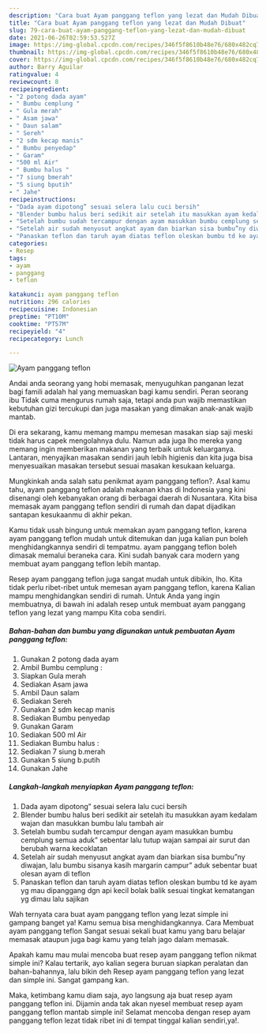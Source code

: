 ```yaml
---
description: "Cara buat Ayam panggang teflon yang lezat dan Mudah Dibuat"
title: "Cara buat Ayam panggang teflon yang lezat dan Mudah Dibuat"
slug: 79-cara-buat-ayam-panggang-teflon-yang-lezat-dan-mudah-dibuat
date: 2021-06-26T02:59:53.527Z
image: https://img-global.cpcdn.com/recipes/346f5f8610b48e76/680x482cq70/ayam-panggang-teflon-foto-resep-utama.jpg
thumbnail: https://img-global.cpcdn.com/recipes/346f5f8610b48e76/680x482cq70/ayam-panggang-teflon-foto-resep-utama.jpg
cover: https://img-global.cpcdn.com/recipes/346f5f8610b48e76/680x482cq70/ayam-panggang-teflon-foto-resep-utama.jpg
author: Barry Aguilar
ratingvalue: 4
reviewcount: 8
recipeingredient:
- "2 potong dada ayam"
- " Bumbu cemplung "
- " Gula merah"
- " Asam jawa"
- " Daun salam"
- " Sereh"
- "2 sdm kecap manis"
- " Bumbu penyedap"
- " Garam"
- "500 ml Air"
- " Bumbu halus "
- "7 siung bmerah"
- "5 siung bputih"
- " Jahe"
recipeinstructions:
- "Dada ayam dipotong” sesuai selera lalu cuci bersih"
- "Blender bumbu halus beri sedikit air setelah itu masukkan ayam kedalam wajan dan masukkan bumbu lalu tambah air"
- "Setelah bumbu sudah tercampur dengan ayam masukkan bumbu cemplung semua aduk” sebentar lalu tutup wajan sampai air surut dan berubah warna kecoklatan"
- "Setelah air sudah menyusut angkat ayam dan biarkan sisa bumbu”ny diwajan, lalu bumbu sisanya kasih margarin campur” aduk sebentar buat olesan ayam di teflon"
- "Panaskan teflon dan taruh ayam diatas teflon oleskan bumbu td ke ayam yg mau dipanggang dgn api kecil bolak balik sesuai tingkat kematangan yg dimau lalu sajikan"
categories:
- Resep
tags:
- ayam
- panggang
- teflon

katakunci: ayam panggang teflon 
nutrition: 296 calories
recipecuisine: Indonesian
preptime: "PT10M"
cooktime: "PT57M"
recipeyield: "4"
recipecategory: Lunch

---
```



![Ayam panggang teflon](https://img-global.cpcdn.com/recipes/346f5f8610b48e76/680x482cq70/ayam-panggang-teflon-foto-resep-utama.jpg)

Andai anda seorang yang hobi memasak, menyuguhkan panganan lezat bagi famili adalah hal yang memuaskan bagi kamu sendiri. Peran seorang ibu Tidak cuma mengurus rumah saja, tetapi anda pun wajib memastikan kebutuhan gizi tercukupi dan juga masakan yang dimakan anak-anak wajib mantab.

Di era  sekarang, kamu memang mampu memesan masakan siap saji meski tidak harus capek mengolahnya dulu. Namun ada juga lho mereka yang memang ingin memberikan makanan yang terbaik untuk keluarganya. Lantaran, menyajikan masakan sendiri jauh lebih higienis dan kita juga bisa menyesuaikan masakan tersebut sesuai masakan kesukaan keluarga. 



Mungkinkah anda salah satu penikmat ayam panggang teflon?. Asal kamu tahu, ayam panggang teflon adalah makanan khas di Indonesia yang kini disenangi oleh kebanyakan orang di berbagai daerah di Nusantara. Kita bisa memasak ayam panggang teflon sendiri di rumah dan dapat dijadikan santapan kesukaanmu di akhir pekan.

Kamu tidak usah bingung untuk memakan ayam panggang teflon, karena ayam panggang teflon mudah untuk ditemukan dan juga kalian pun boleh menghidangkannya sendiri di tempatmu. ayam panggang teflon boleh dimasak memalui beraneka cara. Kini sudah banyak cara modern yang membuat ayam panggang teflon lebih mantap.

Resep ayam panggang teflon juga sangat mudah untuk dibikin, lho. Kita tidak perlu ribet-ribet untuk memesan ayam panggang teflon, karena Kalian mampu menghidangkan sendiri di rumah. Untuk Anda yang ingin membuatnya, di bawah ini adalah resep untuk membuat ayam panggang teflon yang lezat yang mampu Kita coba sendiri.

<!--inarticleads1-->

##### Bahan-bahan dan bumbu yang digunakan untuk pembuatan Ayam panggang teflon:

1. Gunakan 2 potong dada ayam
1. Ambil  Bumbu cemplung :
1. Siapkan  Gula merah
1. Sediakan  Asam jawa
1. Ambil  Daun salam
1. Sediakan  Sereh
1. Gunakan 2 sdm kecap manis
1. Sediakan  Bumbu penyedap
1. Gunakan  Garam
1. Sediakan 500 ml Air
1. Sediakan  Bumbu halus :
1. Sediakan 7 siung b.merah
1. Gunakan 5 siung b.putih
1. Gunakan  Jahe




<!--inarticleads2-->

##### Langkah-langkah menyiapkan Ayam panggang teflon:

1. Dada ayam dipotong” sesuai selera lalu cuci bersih
1. Blender bumbu halus beri sedikit air setelah itu masukkan ayam kedalam wajan dan masukkan bumbu lalu tambah air
1. Setelah bumbu sudah tercampur dengan ayam masukkan bumbu cemplung semua aduk” sebentar lalu tutup wajan sampai air surut dan berubah warna kecoklatan
1. Setelah air sudah menyusut angkat ayam dan biarkan sisa bumbu”ny diwajan, lalu bumbu sisanya kasih margarin campur” aduk sebentar buat olesan ayam di teflon
1. Panaskan teflon dan taruh ayam diatas teflon oleskan bumbu td ke ayam yg mau dipanggang dgn api kecil bolak balik sesuai tingkat kematangan yg dimau lalu sajikan




Wah ternyata cara buat ayam panggang teflon yang lezat simple ini gampang banget ya! Kamu semua bisa menghidangkannya. Cara Membuat ayam panggang teflon Sangat sesuai sekali buat kamu yang baru belajar memasak ataupun juga bagi kamu yang telah jago dalam memasak.

Apakah kamu mau mulai mencoba buat resep ayam panggang teflon nikmat simple ini? Kalau tertarik, ayo kalian segera buruan siapkan peralatan dan bahan-bahannya, lalu bikin deh Resep ayam panggang teflon yang lezat dan simple ini. Sangat gampang kan. 

Maka, ketimbang kamu diam saja, ayo langsung aja buat resep ayam panggang teflon ini. Dijamin anda tak akan nyesel membuat resep ayam panggang teflon mantab simple ini! Selamat mencoba dengan resep ayam panggang teflon lezat tidak ribet ini di tempat tinggal kalian sendiri,ya!.


